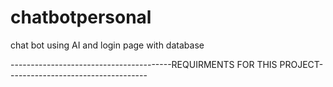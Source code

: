 # chatbotpersonal
chat bot using AI and login page with database
    
    
    
    
----------------------------------------REQUIRMENTS FOR THIS PROJECT-----------------------------------
